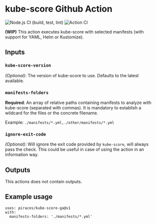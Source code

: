 # kube-score Github Action

![Node.js CI (build, test, lint)](https://github.com/piraces/kube-score-ga/workflows/Node.js%20CI/badge.svg)
![Action CI](https://github.com/piraces/kube-score-ga/workflows/Action%20CI/badge.svg)

**(WIP)**
This action executes kube-score with selected manifests (with support for YAML, Helm or Kustomize).

## Inputs

### `kube-score-version`

*(Optional)*: The version of kube-score to use. Defaults to the latest available.

### `manifests-folders`

**Required**: An array of relative paths containing manifests to analyze with kube-score (separated with commas). It is mandatory to establish a wildcard for the files or the concrete filename.

Example: `./manifests/*.yml,./other/manifests/*.yml`

### `ignore-exit-code`

*(Optional)*: Will ignore the exit code provided by `kube-score`, will always pass the check. This could be useful in case of using the action in an information way.

## Outputs

This actions does not contain outputs.

## Example usage
```
uses: piraces/kube-score-ga@v1
with:
  manifests-folders: './manifests/*.yml'
```
